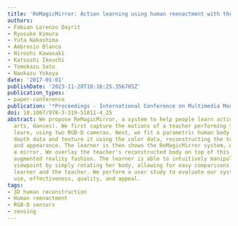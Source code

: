 ```yaml
---
title: 'ReMagicMirror: Action learning using human reenactment with the mirror metaphor'
authors:
- Fabian Lorenzo Dayrit
- Ryosuke Kimura
- Yuta Nakashima
- Ambrosio Blanco
- Hiroshi Kawasaki
- Katsushi Ikeuchi
- Tomokazu Sato
- Naokazu Yokoya
date: '2017-01-01'
publishDate: '2023-11-28T10:16:25.356705Z'
publication_types:
- paper-conference
publication: '*Proceedings - International Conference on Multimedia Modeling (MMM)*'
doi: 10.1007/978-3-319-51811-4_25
abstract: We propose ReMagicMirror, a system to help people learn actions (e.g., martial
  arts, dances). We first capture the motions of a teacher performing the action to
  learn, using two RGB-D cameras. Next, we fit a parametric human body model to the
  depth data and texture it using the color data, reconstructing the teacher's motion
  and appearance. The learner is then shown the ReMagicMirror system, which acts as
  a mirror. We overlay the teacher's reconstructed body on top of this mirror in an
  augmented reality fashion. The learner is able to intuitively manipulate the reconstruction's
  viewpoint by simply rotating her body, allowing for easy comparisons between the
  learner and the teacher. We perform a user study to evaluate our system's ease of
  use, effectiveness, quality, and appeal.
tags:
- 3D human reconstruction
- Human reenactment
- RGB-D sensors
- sensing
---
```

